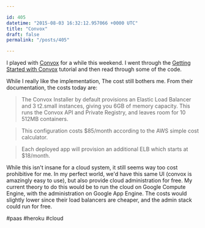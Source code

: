 ```yaml
---

id: 405
datetime: "2015-08-03 16:32:12.957066 +0000 UTC"
title: "Convox"
draft: false
permalink: "/posts/405"

---
```


I played with [Convox](http://www.convox.com/) for a while this weekend. I went through the 
[Getting Started with Convox](https://docs.convox.com/docs/getting-started-with-convox) tutorial and then read through some of the code.

While I really like the implementation, The cost still bothers me. From their documentation, the costs today are:

> The Convox Installer by default provisions an Elastic Load Balancer and 3 t2.small instances, giving you 6GB of memory capacity. This runs the Convox API and Private Registry, and leaves room for 10 512MB containers.

> This configuration costs $85/month according to the AWS simple cost calculator.

> Each deployed app will provision an additional ELB which starts at $18/month.

While this isn't insane for a cloud system, it still seems way too cost prohibitive for me. In my perfect world, we'd have this same UI (convox is amazingly easy to use), but also provide cloud administration for free. My current theory to do this would be to run the cloud on Google Compute Engine, with the administration on Google App Engine. The costs would slightly lower since their load balancers are cheaper, and the admin stack could run for free.

#paas #heroku #cloud
